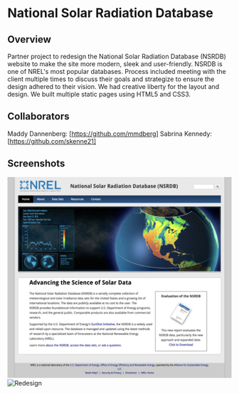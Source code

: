 # National Solar Radiation Database
## Overview

Partner project to redesign the National Solar Radiation Database (NSRDB) website to make the site more modern, sleek and user-friendly. NSRDB is one of NREL's most popular databases. 
Process included meeting with the client multiple times to discuss their goals and strategize to ensure the design adhered to their vision. We had creative liberty for the layout and design.
We built multiple static pages using HTML5 and CSS3.

## Collaborators
Maddy Dannenberg: [https://github.com/mmdberg]
Sabrina Kennedy: [https://github.com/skenne21]

## Screenshots
![Original](Original-Home-Page.png)
![Redesign](Redesign-Home-Page.png)
